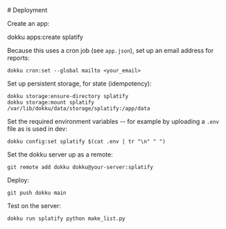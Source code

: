 # Deployment

Create an app:

dokku apps:create splatify

Because this uses a cron job (see `app.json`), set up an email address for reports:

    dokku cron:set --global mailto <your_email>

Set up persistent storage, for state (idempotency):

    dokku storage:ensure-directory splatify
    dokku storage:mount splatify  /var/lib/dokku/data/storage/splatify:/app/data

Set the required environment variables -- for example by uploading a `.env` file as is used in dev:

    dokku config:set splatify $(cat .env | tr "\n" " ")

Set the dokku server up as a remote:

    git remote add dokku dokku@your-server:splatify

Deploy:

    git push dokku main

Test on the server:

    dokku run splatify python make_list.py
